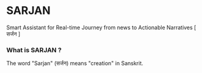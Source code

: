 # SARJAN

Smart Assistant for Real-time Journey from news to Actionable Narratives [ सर्जन ]


### What is SARJAN ?

The word "Sarjan" (सर्जन) means "creation" in Sanskrit. 